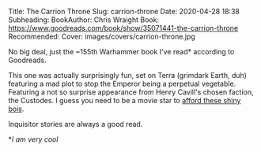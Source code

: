 Title: The Carrion Throne
Slug: carrion-throne
Date: 2020-04-28 18:38
Subheading: 
BookAuthor: Chris Wraight
Book: https://www.goodreads.com/book/show/35071441-the-carrion-throne
Recommended: 
Cover: images/covers/carrion-throne.jpg

No big deal, just the ~155th Warhammer book I've read* according to Goodreads.

This one was actually surprisingly fun, set on Terra (grimdark Earth, duh) featuring a mad plot to stop the Emperor being a perpetual vegetable. Featuring a not so surprise appearance from Henry Cavill's chosen faction, the Custodes. I guess you need to be a movie star to [afford these shiny bois](https://www.games-workshop.com/en-GB/Fury-of-Terra-Shield-Host-2018).

Inquisitor stories are always a good read.

**I am very cool*